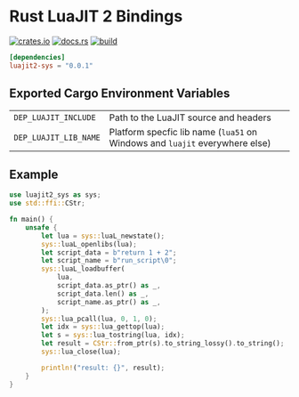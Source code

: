 # Rust LuaJIT 2 Bindings

[![crates.io](https://img.shields.io/crates/v/luajit2-sys.svg)](https://crates.io/crates/luajit2-sys)
[![docs.rs](https://docs.rs/luajit2-sys/badge.svg)](https://docs.rs/luajit2-sys)
[![build](https://dev.azure.com/aloucks/aloucks/_apis/build/status/aloucks.luajit2-sys?branchName=master)](https://dev.azure.com/aloucks/aloucks/_build/latest?definitionId=3&branchName=master)

```toml
[dependencies]
luajit2-sys = "0.0.1"
```

## Exported Cargo Environment Variables

|||
| -- | -- |
| `DEP_LUAJIT_INCLUDE`  | Path to the LuaJIT source and headers |
| `DEP_LUAJIT_LIB_NAME` | Platform specfic lib name (`lua51` on Windows and `luajit` everywhere else) |

## Example

```rust
use luajit2_sys as sys;
use std::ffi::CStr;

fn main() {
    unsafe {
        let lua = sys::luaL_newstate();
        sys::luaL_openlibs(lua);
        let script_data = b"return 1 + 2";
        let script_name = b"run_script\0";
        sys::luaL_loadbuffer(
            lua,
            script_data.as_ptr() as _,
            script_data.len() as _,
            script_name.as_ptr() as _,
        );
        sys::lua_pcall(lua, 0, 1, 0);
        let idx = sys::lua_gettop(lua);
        let s = sys::lua_tostring(lua, idx);
        let result = CStr::from_ptr(s).to_string_lossy().to_string();
        sys::lua_close(lua);

        println!("result: {}", result);
    }
}
```

